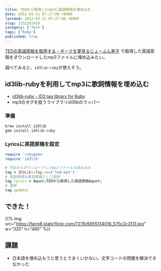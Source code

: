 ```yaml
---
title: TEDから取得したmp3に英語原稿を埋め込む
date: 2012-03-21 07:27:08 +0900
lastmod: 2012-03-21 07:27:08 +0900
slug: 1332282428
category: ['Tech']
tags: ['Ruby']
published: true
---
```



[TEDの英語原稿を取得する - ギークを夢見るじょーぶん男子](https://www.meganii.com/blog/2012/03/20/1332214416)
で取得した英語原稿をダウンロードしたmp3ファイルに埋め込みたい。

調べてみると、`id3lib-ruby`が使えそう。


## id3lib-rubyを利用してmp3に歌詞情報を埋め込む

- [id3lib-ruby - ID3 tag library for Ruby](http://id3lib-ruby.rubyforge.org/)
- mp3のタグを扱うライブラリid3libのラッパー


### 準備

```bash
brew install id3lib
gem install id3lib-ruby
```

### Lyricsに英語原稿を設定

```ruby
require 'rubygems'
require 'id3lib'

# TEDからダウンロードしたmp3ファイルの読み込み
tag = ID3Lib::Tag.new('ted.mp3')
# 英語原稿を歌詞情報として登録
tag.lyrics = &quot;TEDから取得した英語原稿&quot;
# 更新
tag.update!
```


## できた！

{{% img src="https://farm8.staticflickr.com/7278/6855134016_575c2c3113.jpg" w="320" h="480" %}}


## 課題

- 日本語を埋め込もうと思うとうまくいかない。文字コードの問題を解決できなかった
